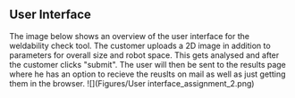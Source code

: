 
## User Interface
The image below shows an overview of the user interface for the weldability check tool. The customer uploads a 2D image in addition to parameters for overall size and robot space. This gets analysed and after the customer clicks "submit". The user will then be sent to the results page where he has an option to recieve the reuslts on mail as well as just getting them in the browser.
![](Figures/User interface_assignment_2.png)